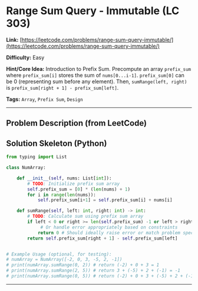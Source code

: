 # Range Sum Query - Immutable (LC 303)

**Link:** [https://leetcode.com/problems/range-sum-query-immutable/](https://leetcode.com/problems/range-sum-query-immutable/)

**Difficulty:** Easy

**Hint/Core Idea:**
Introduction to Prefix Sum.
Precompute an array `prefix_sum` where `prefix_sum[i]` stores the sum of `nums[0...i-1]`.
`prefix_sum[0]` can be 0 (representing sum before any element).
Then, `sumRange(left, right)` is `prefix_sum[right + 1] - prefix_sum[left]`.

**Tags:** `Array`, `Prefix Sum`, `Design`

---
## Problem Description (from LeetCode)

<!-- Placeholder for the full problem description from LeetCode.
     Copy the problem description here from the LeetCode page for easy reference.
     Example: Given an integer array nums, handle multiple queries of the following type: Calculate the sum of the elements of nums between indices left and right inclusive where left <= right.
-->


## Solution Skeleton (Python)

```python
from typing import List

class NumArray:

    def __init__(self, nums: List[int]):
        # TODO: Initialize prefix sum array
        self.prefix_sum = [0] * (len(nums) + 1)
        for i in range(len(nums)):
            self.prefix_sum[i+1] = self.prefix_sum[i] + nums[i]

    def sumRange(self, left: int, right: int) -> int:
        # TODO: Calculate sum using prefix sum array
        if left < 0 or right >= len(self.prefix_sum) -1 or left > right :
             # Or handle error appropriately based on constraints
            return 0 # Should ideally raise error or match problem spec for invalid inputs
        return self.prefix_sum[right + 1] - self.prefix_sum[left]


# Example Usage (optional, for testing):
# numArray = NumArray([-2, 0, 3, -5, 2, -1])
# print(numArray.sumRange(0, 2)) # return (-2) + 0 + 3 = 1
# print(numArray.sumRange(2, 5)) # return 3 + (-5) + 2 + (-1) = -1
# print(numArray.sumRange(0, 5)) # return (-2) + 0 + 3 + (-5) + 2 + (-1) = -3
```
---
